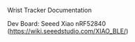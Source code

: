 Wrist Tracker Documentation

Dev Board: Seeed Xiao nRF52840 (https://wiki.seeedstudio.com/XIAO_BLE/)

